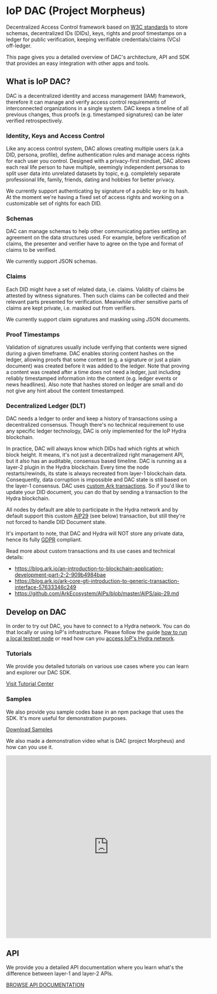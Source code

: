 # IoP DAC (Project Morpheus)

Decentralized Access Control framework based on <a href="https://w3c.github.io/did-core">W3C standards</a> to store schemas, decentralized IDs (DIDs), keys, rights and proof timestamps on a ledger for public verification, keeping verifiable credentials/claims (VCs) off-ledger.

This page gives you a detailed overview of DAC's architecture, API and SDK that
provides an easy integration with other apps and tools.

## What is IoP DAC?

DAC is a decentralized identity and access management (IAM) framework, therefore
it can manage and verify access control requirements of interconnected organizations in a single system.
DAC keeps a timeline of all previous changes, thus proofs (e.g. timestamped signatures) can be later verified retrospectively.

### Identity, Keys and Access Control

Like any access control system, DAC allows creating multiple users (a.k.a DID, persona, profile),
define authentication rules and manage access rights for each user you control.
Designed with a privacy-first mindset, DAC allows each real life person to have multiple,
seemingly independent personas to split user data into unrelated datasets by topic,
e.g. completely separate professional life, family, friends, dating and hobbies for better privacy.

We currently support authenticating by signature of a public key or its hash.
At the moment we're having a fixed set of access rights and working on a customizable set of rights for each DID.

### Schemas

DAC can manage schemas to help other communicating parties settling an agreement on the data structures used.
For example, before verification of claims, the presenter and verifier have to agree
on the type and format of claims to be verified.

We currently support JSON schemas.

### Claims

Each DID might have a set of related data, i.e. claims. Validity of claims be attested by witness signatures.
Then such claims can be collected and their relevant parts presented for verification.
Meanwhile other sensitive parts of claims are kept private, i.e. masked out from verifiers.

We currently support claim signatures and masking using JSON documents.

### Proof Timestamps

Validation of signatures usually include verifying that contents were signed during a given timeframe.
DAC enables storing content hashes on the ledger, allowing proofs that some content
(e.g. a signature or just a plain document) was created before it was added to the ledger.
Note that proving a content was created after a time does not need a ledger,
just including reliably timestamped information into the content (e.g. ledger events or news headlines).
Also note that hashes stored on ledger are small and do not give any hint about the content timestamped.

### Decentralized Ledger (DLT)

DAC needs a ledger to order and keep a history of transactions using a decentralized consensus.
Though there's no technical requirement to use any specific ledger technology,
DAC is only implemented for the IoP Hydra blockchain.

In practice, DAC will always know which DIDs had which rights at which block height. It means, it's not just a decentralized right management API, but it also has an auditable, consensus based timeline.
DAC is running as a layer-2 plugin in the Hydra blockchain. Every time the node restarts/rewinds, its state is always recreated from layer-1 blockchain data. Consequently, data corruption is impossible and DAC state is still based on the layer-1 consensus. DAC uses [custom Ark transactions](https://blog.ark.io/an-introduction-to-blockchain-application-development-part-2-2-909b4984bae). So if you'd like to update your DID document, you can do that by sending a transaction to the Hydra blockchain.

All nodes by default are able to participate in the Hydra network and by default support this custom [AIP29](https://github.com/ArkEcosystem/AIPs/blob/master/AIPS/aip-29.md) (see below) transaction, but still they're not forced to handle DID Document state.

It's important to note, that DAC and Hydra will NOT store any private data, hence its fully [GDPR](https://en.wikipedia.org/wiki/General_Data_Protection_Regulation) compliant.

Read more about custom transactions and its use cases and technical details:

- <https://blog.ark.io/an-introduction-to-blockchain-application-development-part-2-2-909b4984bae>
- <https://blog.ark.io/ark-core-gti-introduction-to-generic-transaction-interface-57633346c249>
- <https://github.com/ArkEcosystem/AIPs/blob/master/AIPS/aip-29.md>

## Develop on DAC

In order to try out DAC, you have to connect to a Hydra network. You can do that locally or using IoP's infrastructure.
Please follow the guide [how to run a local testnet node](hydra#run-testnet-node) or read how can you [access IoP's Hydra network](hydra#hydra-networks).

### Tutorials

We provide you detailed tutorials on various use cases where you can learn and explorer our DAC SDK. 

<a href="/#/sdk/dac" class="btn btn-sm btn-outline-primary">Visit Tutorial Center</a>

### Samples

We also provide you sample codes base in an npm package that uses the SDK. It's more useful for demonstration purposes.

<a href="https://github.com/Internet-of-People/morpheus-ts/tree/master/packages/examples" target="_blank" class="btn btn-sm btn-outline-primary">Download Samples</a>

We also made a demonstration video what is DAC (project Morpheus) and how can you use it.

<iframe width="560" height="500" src="https://www.youtube.com/embed/bnFDw7pIT3Y" frameborder="0" allow="accelerometer; autoplay; encrypted-media; gyroscope; picture-in-picture" allowfullscreen></iframe>

## API

We provide you a detailed API documentation where you learn what's the difference between layer-1 and layer-2 APIs.

<a href="/#/api/api" class="btn btn-sm btn-outline-primary">BROWSE API DOCUMENTATION</a>